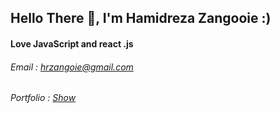 ## Hello There 👋, I'm Hamidreza Zangooie :)

#### Love JavaScript and react .js

###### Email : hrzangoie@gmail.com
###### Portfolio : [Show](https://github.com/znghamid)
